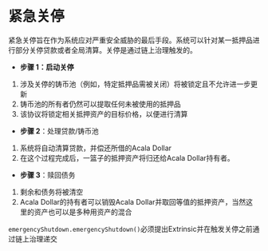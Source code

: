 # 紧急关停

紧急关停旨在作为系统应对严重安全威胁的最后手段。系统可以针对某一抵押品进行部分关停贷款或者全局清算。关停是通过链上治理触发的。

* **步骤 1：启动关停**&#x20;

1. 涉及关停的铸币池（例如，特定抵押品需被关闭）将被锁定且不允许进一步更新&#x20;
2. 铸币池的所有者仍然可以提取任何未被使用的抵押品
3. 该协议将锁定相关抵押资产的目标价格，以便进行清算&#x20;

* **步骤 2**：处理贷款/铸币池&#x20;

1. 系统将自动清算贷款，并偿还所借的Acala Dollar&#x20;
2. 在这个过程完成后，一篮子的抵押资产将归还给Acala Dollar持有者。&#x20;

* **步骤 3**：赎回债务&#x20;

1. 剩余和债务将被清空&#x20;
2. Acala Dollar的持有者可以销毁Acala Dollar并取回等值的抵押资产，当然这里的资产也可以是多种用资产的混合

`emergencyShutdown.emergencyShutdown()`必须提出Extrinsic并在触发关停之前通过链上治理递交

